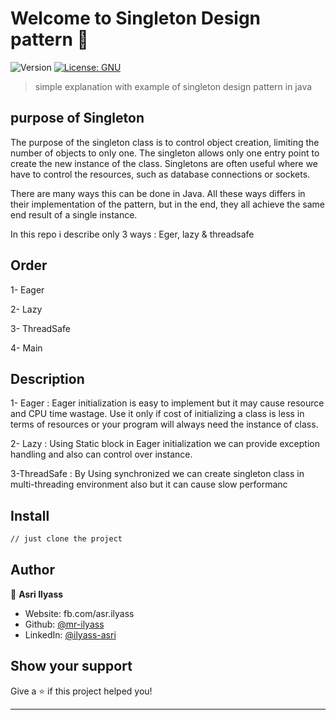 # Welcome to Singleton Design pattern 👋
![Version](https://img.shields.io/badge/version-1.0-blue.svg?cacheSeconds=2592000)
[![License: GNU](https://img.shields.io/badge/License-GNU-yellow.svg)](#)

> simple explanation with example of singleton design pattern in java

## purpose of Singleton

The purpose of the singleton class is to control object creation, limiting the number of objects to only one. The singleton allows only one entry point to create the new instance of the class. Singletons are often useful where we have to control the resources, such as database connections or sockets.


There are many ways this can be done in Java. All these ways differs in their implementation of the pattern, but in the end, they all achieve the same end result of a single instance.

In this repo i describe only 3 ways : Eger, lazy & threadsafe

## Order

1- Eager 

2- Lazy

3- ThreadSafe

4- Main

## Description 
1- Eager     : Eager initialization is easy to implement but it may cause resource and CPU time wastage. 
   Use it only if cost of initializing a class is less in terms of resources or your program will always need the instance of class.

2- Lazy      : Using Static block in Eager initialization we can provide exception handling and also can control over instance.

3-ThreadSafe : By Using synchronized we can create singleton class in multi-threading environment also but it can cause slow performanc


## Install

```sh
// just clone the project
```


## Author

👤 **Asri Ilyass**

* Website: fb.com/asr.ilyass
* Github: [@mr-ilyass](https://github.com/mr-ilyass)
* LinkedIn: [@ilyass-asri](https://linkedin.com/in/ilyass-asri)

## Show your support

Give a ⭐️ if this project helped you!


***
